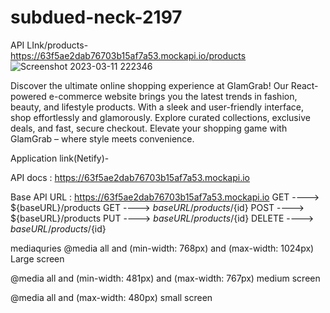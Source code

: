 # subdued-neck-2197
API LInk/products- https://63f5ae2dab76703b15af7a53.mockapi.io/products
![Screenshot 2023-03-11 222346](https://github.com/Hemandh7/subdued-neck-2197/assets/112857752/1b2b80c4-dbd6-4d7a-857a-4053cc881997)

Discover the ultimate online shopping experience at GlamGrab! Our React-powered e-commerce website brings you the latest trends in fashion, beauty, and lifestyle products. With a sleek and user-friendly interface, shop effortlessly and glamorously. Explore curated collections, exclusive deals, and fast, secure checkout. Elevate your shopping game with GlamGrab – where style meets convenience.

Application link(Netify)-


API docs : https://63f5ae2dab76703b15af7a53.mockapi.io


Base API URL : https://63f5ae2dab76703b15af7a53.mockapi.io
GET ----> ${baseURL}/products
GET ----> ${baseURL}/products/${id}
POST ----> ${baseURL}/products
PUT ----> ${baseURL}/products/${id}
DELETE ----> ${baseURL}/products/${id}


mediaquries
@media all and (min-width: 768px) and (max-width: 1024px) Large screen

@media all and (min-width: 481px) and (max-width: 767px) medium screen

@media all and (max-width: 480px) small screen

